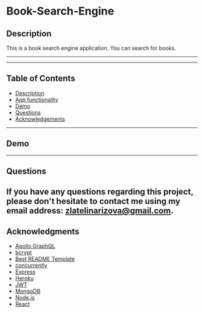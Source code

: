# Book-Search-Engine

## Description
This is a book search engine application. You can search for books.

---


---

## Table of Contents

  <ul>
    <li>
      <a href="#description">Description</a>
    </li>
    <li>
      <a href="#app-functionality">App functionality</a>
    </li>
    <li>
      <a href="#demo">Demo</a>
    </li>
    <li>
        <a href="#questions">Questions</a>
    </li>
    <li>
        <a href="#acknowledgments">Acknowledgements</a>
    </li>
  </ul>

---

## Demo





---

## Questions

If you have any questions regarding this project, please don't hesitate to contact me using my email address: zlatelinarizova@gmail.com. 
---

## Acknowledgments


- [Apollo GraphQL](https://www.apollographql.com/docs/)
- [bcrypt](https://www.npmjs.com/package/bcrypt)
- [Best README Template](https://github.com/othneildrew/Best-README-Template/blob/master/README.md)
- [concurrently](https://www.npmjs.com/package/concurrently)
- [Express](https://expressjs.com/)
- [Heroku](https://devcenter.heroku.com/)
- [JWT](https://jwt.io/)
- [MongoDB](https://www.mongodb.com/)
- [Node.js](https://nodejs.org/en/)
- [React](https://react.dev/)
